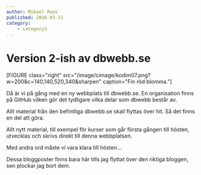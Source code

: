 ```yaml
---
author: Mikael Roos
published: 2016-03-21
category:
    - category3
...
```

Version 2-ish av dbwebb.se
===================================

[FIGURE class="right" src="/image/cimage/kodim07.png?w=200&c=140,140,520,340&sharpen" caption="Fin röd blomma."]

Då är vi på gång med en ny webbplats till dbwebb.se. En organisation finns på GitHub vilken gör det tydligare vilka delar som dbwebb består av.

Allt material från den befintliga dbwebb.se skall flyttas över hit. Så det finns en del att göra.

<!--more-->

Allt nytt material, till exempel för kurser som går första gången till hösten, utvecklas och skrivs direkt till denna webbplatsen.

Med andra ord måste vi vara klara till hösten...

Dessa bloggposter finns bara här tills jag flyttat över den riktiga bloggen, sen plockar jag bort dem.
